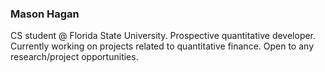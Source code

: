 ### Mason Hagan

CS student @ Florida State University.
Prospective quantitative developer. Currently working on projects related to quantitative finance. Open to any research/project opportunities.
